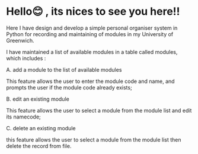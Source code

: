 # Hello😊 , its nices to see you here!!

Here I have design and develop a simple personal organiser system in Python for
recording and maintaining of modules in my University of Greenwich. 

 I have maintained a list of available modules in a table called modules, which includes :
 
A. add a module to the list of available modules

This feature allows the user to enter the module code and name, and prompts the user if the
module code already exists;

B. edit an existing module

This feature allows the user to select a module from the module list and edit its namecode;

C. delete an existing module

this feature allows the user to select a module from the module list then delete the record from file.

